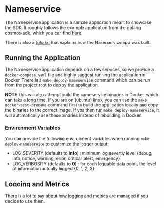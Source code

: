 # Nameservice

The Nameservice application is a sample application meant to showcase the SDK. It roughly follows the example application from the golang cosmos-sdk, which you can find [here](https://github.com/cosmos/sdk-tutorials/tree/master/nameservice).

There is also a [tutorial](./tutorial/README.md) that explains how the Nameservice app was built.

## Running the Application

The Nameservice application depends on a few services, so we provide a `docker-compose.yaml` file and highly suggest running the application in Docker. There is a `make deploy-nameservice` command which can be run from the project root to deploy the application.

**NOTE** This will also attempt build the nameservice binaries in Docker, which can take a long time. If you are on (ubuntu) linux, you can use the `make docker-test-prebake` command first to build the application locally and copy the binaries to the correct image. If you then run `make deploy-nameservice`, it will automatically use these binaries instead of rebuilding in Docker.


### Environment Variables

You can provide the following environment variables when running `make deploy-nameservice` to customize the logger output:

- LOG_SEVERITY (defaults to **info**) : minimum log severtiy level {debug, info, notice, warning, error, critical, alert, emergency}
- LOG_VERBOSITY (defaults to **0**) : for each loggable data point, the level of information actually logged {0, 1, 2, 3}

## Logging and Metrics

There is a lot to say about how [logging](./docs/Logging.md) and [metrics](./docs/Metrics.md) are managed if you decide to use them.